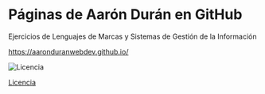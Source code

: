 # Páginas de Aarón Durán en GitHub
Ejercicios de Lenguajes de Marcas y Sistemas de Gestión de la Información

https://aaronduranwebdev.github.io/

![Licencia](https://user-images.githubusercontent.com/77580283/146254790-81af9e74-aeba-4209-9351-9b6ec03272ab.png)

[Licencia](https://creativecommons.org/licenses/by-nc-sa/4.0/)
